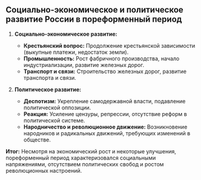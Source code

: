 ## Социально-экономическое и политическое развитие России в пореформенный период

1. **Социально-экономическое развитие:**
    
    - **Крестьянский вопрос:** Продолжение крестьянской зависимости (выкупные платежи, недостаток земли).
    - **Промышленность:** Рост фабричного производства, начало индустриализации, развитие железных дорог.
    - **Транспорт и связи:** Строительство железных дорог, развитие транспорта и связи.
2. **Политическое развитие:**
    
    - **Деспотизм:** Укрепление самодержавной власти, подавление политической оппозиции.
    - **Реакция:** Усиление цензуры, репрессии, отсутствие реформ в политической системе.
    - **Народничество и революционное движение:** Возникновение народников и радикальных движений, требующих изменений в обществе.

**Итог:** Несмотря на экономический рост и некоторые улучшения, пореформенный период характеризовался социальными напряжениями, отсутствием политических свобод и ростом революционных настроений.